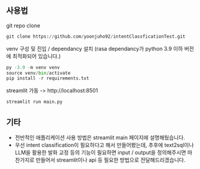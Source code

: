## 사용법

git repo clone
```python
git clone https://github.com/yoonjuho92/intentClassficationTest.git
```

venv 구성 및 진입 / dependancy 설치
(rasa dependancy가 python 3.9 이하 버전에 최적화되어 있습니다.)
```python
py -3.9 -m venv venv
source venv/bin/activate
pip install -r requirements.txt
```

streamlit 가동 -> http://localhost:8501
```python
streamlit run main.py
```

## 기타

- 전반적인 애플리케이션 사용 방법은 streamlit main 페이지에 설명해뒀습니다.
- 우선 intent classification이 필요하다고 해서 만들어봤는데, 추후에 text2sql이나 LLM을 활용한 발화 교정 등의 기능이 필요하면 input / output을 정의해주시면 마찬가지로 만들어서 streamlit이나 api 등 필요한 방법으로 전달해드리겠습니다.
